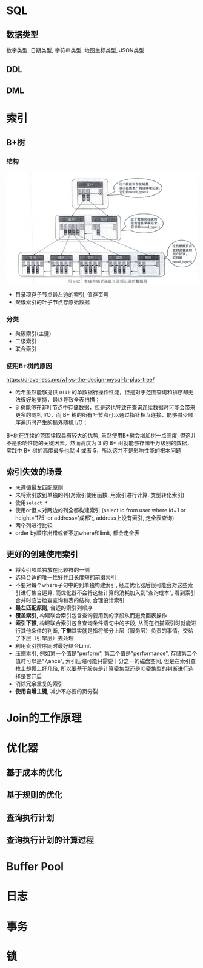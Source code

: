 # SQL

## 数据类型

数字类型, 日期类型, 字符串类型, 地图坐标类型, JSON类型

## DDL

## DML

# 索引

## B+树

### 结构

![image-20221014191419860](./.image/数据库/image-20221014191419860.png)

* 目录项存子节点最左边的索引, 值存页号
* 聚簇索引的叶子节点存原始数据

### 分类

* 聚簇索引(主键)
* 二级索引
* 联合索引

### 使用B+树的原因

https://draveness.me/whys-the-design-mysql-b-plus-tree/

* 哈希虽然能够提供 `O(1)` 的单数据行操作性能，但是对于范围查询和排序却无法很好地支持，最终导致全表扫描；
* B 树能够在非叶节点中存储数据，但是这也导致在查询连续数据时可能会带来更多的随机 I/O，而 B+ 树的所有叶节点可以通过指针相互连接，能够减少顺序遍历时产生的额外随机 I/O；

B+树在连续的范围读取具有较大的优势, 虽然使用B+树会增加树一点高度, 但这并不是影响性能的关键因素。然而高度为 3 的 B+ 树就能够存储千万级别的数据，实践中 B+ 树的高度最多也就 4 或者 5，所以这并不是影响性能的根本问题

## 索引失效的场景

* 未遵循最左匹配原则
* 未将索引放到单独的列(对索引使用函数, 用索引进行计算, 类型转化索引)
* 使用`select *`
* 使用or但未对两边的列全都构建索引 (select id from user where id=1 or height='175' or address='成都';, address上没有索引, 走全表查询)
* 两个列进行比较
* order by顺序出错或者不加where和limit, 都会走全表

## 更好的创建使用索引

* 将索引项单独放在比较符的一侧
* 选择合适的唯一性好并且长度短的前缀索引
* 不要对每个where子句中的列单独构建索引, 经过优化器后很可能会对这些索引进行集合运算, 而优化器不会将这些计算的消耗加入到"查询成本", 看到索引合并时应当检查查询和表的结构, 合理设计索引
* **最左匹配原则**, 合适的索引列顺序
* **覆盖索引**, 构建联合索引包含查询要用到的字段从而避免回表操作
* **索引下推**, 构建联合索引包含查询条件语句中的字段, 从而在扫描索引时就能进行其他条件的判断, **下推**其实就是指将部分上层（服务层）负责的事情，交给了下层（引擎层）去处理
* 利用索引排序同时最好结合Limit
* 压缩索引, 例如第一个值是"perform", 第二个值是"performance", 存储第二个值时可以是"7,ance", 索引压缩可能只需要十分之一的磁盘空间, 但是在索引查找上却慢上好几倍, 所以要基于服务是计算密集型还是IO密集型的判断进行选择是否开启
* 消除冗余重复的索引
* **使用自增主键**, 减少不必要的页分裂

# Join的工作原理

# 优化器

## 基于成本的优化

## 基于规则的优化

## 查询执行计划

## 查询执行计划的计算过程

# Buffer Pool

# 日志

# 事务

# 锁

